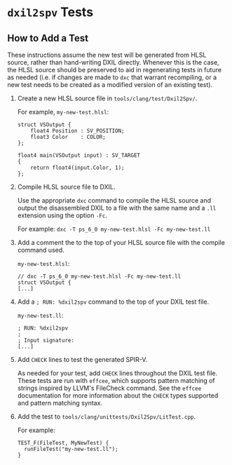 # `dxil2spv` Tests

## How to Add a Test

These instructions assume the new test will be generated from HLSL source,
rather than hand-writing DXIL directly. Whenever this is the case, the HLSL
source should be preserved to aid in regenerating tests in future as needed
(i.e. if changes are made to `dxc` that warrant recompiling, or a new test needs
to be created as a modified version of an existing test).

1.  Create a new HLSL source file in `tools/clang/test/Dxil2Spv/`.

    For example, `my-new-test.hlsl`:

    ```
    struct VSOutput {
        float4 Position : SV_POSITION;
        float3 Color    : COLOR;
    };

    float4 main(VSOutput input) : SV_TARGET
    {
        return float4(input.Color, 1);
    };
    ```

2.  Compile HLSL source file to DXIL.

    Use the appropriate `dxc` command to compile the HLSL source and output the
    disassembled DXIL to a file with the same name and a `.ll` extension using
    the option `-Fc`.

    For example: `dxc -T ps_6_0 my-new-test.hlsl -Fc my-new-test.ll`

3.  Add a comment the to the top of your HLSL source file with the compile
    command used.

    `my-new-test.hlsl`:

    ```
    // dxc -T ps_6_0 my-new-test.hlsl -Fc my-new-test.ll
    struct VSOutput {
    [...]
    ```

4.  Add a `; RUN: %dxil2spv` command to the top of your DXIL test file.

    `my-new-test.ll`:

    ```
    ; RUN: %dxil2spv
    ;
    ; Input signature:
    [...]
    ```

5.  Add `CHECK` lines to test the generated SPIR-V.

    As needed for your test, add `CHECK` lines throughout the DXIL test file.
    These tests are run with `effcee`, which supports pattern matching of
    strings inspired by LLVM's FileCheck command. See the `effcee` documentation
    for more information about the `CHECK` types supported and pattern matching
    syntax.

6.  Add the test to `tools/clang/unittests/Dxil2Spv/LitTest.cpp`.

    For example:

    ```
    TEST_F(FileTest, MyNewTest) {
      runFileTest("my-new-test.ll");
    }
    ```
